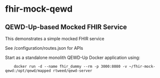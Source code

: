 # fhir-mock-qewd

## QEWD-Up-based Mocked FHIR Service

This demonstrates a simple mocked FHIR service

See /configuration/routes.json for APIs

Start as a standalone monolith QEWD-Up Docker application using:

        docker run -d --name fhir_dummy --rm -p 3000:8080 -v ~/fhir-mock-qewd:/opt/qewd/mapped rtweed/qewd-server



